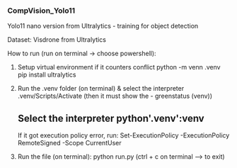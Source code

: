 ### CompVision_Yolo11

Yolo11 nano version from Ultralytics - training for object detection

Dataset: Visdrone from Ultralytics 

How to run (run on terminal -> choose powershell):
1. Setup virtual environment if it counters conflict
   python -m venn .venv
   pip install ultralytics

2. Run the .venv folder (on terminal) & select the interpreter
   .venv/Scripts/Activate  (then it must show the - greenstatus (venv))

   Select the interpreter python'.venv':venv
   ---------------------------------------------
   If it got execution policy error, run:
   Set-ExecutionPolicy -ExecutionPolicy RemoteSigned -Scope CurrentUser

3. Run the file (on terminal):
   python run.py (ctrl + c on terminal --> to exit)
